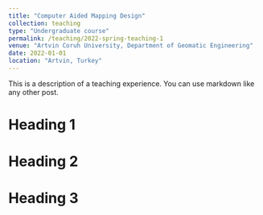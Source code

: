 ```yaml
---
title: "Computer Aided Mapping Design"
collection: teaching
type: "Undergraduate course"
permalink: /teaching/2022-spring-teaching-1
venue: "Artvin Coruh University, Department of Geomatic Engineering"
date: 2022-01-01
location: "Artvin, Turkey"
---
```


This is a description of a teaching experience. You can use markdown like any other post.

Heading 1
======

Heading 2
======

Heading 3
======